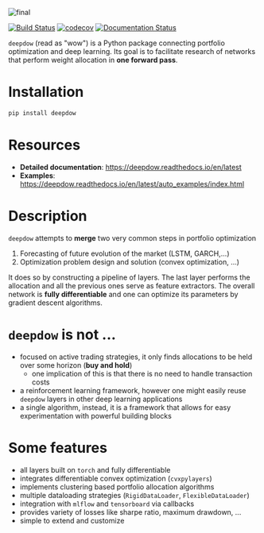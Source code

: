 ![final](https://user-images.githubusercontent.com/18519371/79003829-afca6380-7b53-11ea-8322-f05577536957.png)

[![Build Status](https://travis-ci.com/jankrepl/deepdow.svg?branch=master)](https://travis-ci.com/jankrepl/deepdow)
[![codecov](https://codecov.io/gh/jankrepl/deepdow/branch/master/graph/badge.svg)](https://codecov.io/gh/jankrepl/deepdow)
[![Documentation Status](https://readthedocs.org/projects/deepdow/badge/?version=latest)](https://deepdow.readthedocs.io/en/latest/?badge=latest)

`deepdow` (read as "wow") is a Python package connecting portfolio optimization and deep learning. Its goal is to
facilitate research of networks that perform weight allocation in **one forward pass**.


# Installation
```bash
pip install deepdow
```
# Resources
- **Detailed documentation**: https://deepdow.readthedocs.io/en/latest
- **Examples**: https://deepdow.readthedocs.io/en/latest/auto_examples/index.html

# Description
`deepdow` attempts to **merge** two very common steps in portfolio optimization
1. Forecasting of future evolution of the market (LSTM, GARCH,...)
2. Optimization problem design and solution (convex optimization, ...)

It does so by constructing a pipeline of layers. The last layer performs the allocation and all the previous ones serve
as feature extractors. The overall network is **fully differentiable** and one can optimize its parameters by gradient
descent algorithms.

# `deepdow` is not ...
- focused on active trading strategies, it only finds allocations to be held over some horizon (**buy and hold**)
    - one implication of this is that there is no need to handle transaction costs
- a reinforcement learning framework, however one might easily reuse `deepdow` layers in other deep learning applications
- a single algorithm, instead, it is a framework that allows for easy experimentation with powerful building blocks


# Some features
- all layers built on `torch` and fully differentiable
- integrates differentiable convex optimization (`cvxpylayers`)
- implements clustering based portfolio allocation algorithms
- multiple dataloading strategies (`RigidDataLoader`, `FlexibleDataLoader`)
- integration with `mlflow` and `tensorboard` via callbacks
- provides variety of losses like sharpe ratio, maximum drawdown, ...
- simple to extend and customize
